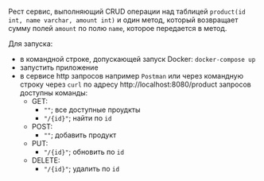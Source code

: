 Рест сервис, выполняющий CRUD операции над таблицей `product(id int, name varchar, amount int)` и один метод, который возвращает сумму полей `amount` по полю `name`, которое передается в метод.

Для запуска:
- в командной строке, допускающей запуск Docker: `docker-compose up`
- запустить приложение
- в сервисе http запросов например `Postman` или через командную строку через `curl` по адресу http://localhost:8080/product запросов доступны команды:
    - GET: 
      - `""`; все доступные проудкты
      - `"/{id}"`; найти по `id`
    - POST:
      - `""`; добавить продукт
    - PUT: 
      - `"/{id}"`; обновить по `id` 
    - DELETE: 
      - `"/{id}"`; удалить по `id`
